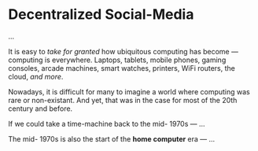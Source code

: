# Decentralized Social-Media

...

It is easy to _take for granted_ how ubiquitous computing has become — computing is everywhere.
Laptops,
tablets,
mobile phones,
gaming consoles,
arcade machines,
smart watches,
printers,
WiFi routers,
the cloud,
_and more_.

Nowadays, it is difficult for many to imagine a world where computing was rare or non-existant.
And yet, that was in the case for most of the 20th century and before.

If we could take a time-machine back to the mid- 1970s — ...

The mid- 1970s is also the start of the **home computer** era — ... 
